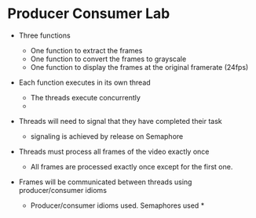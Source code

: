 # Producer Consumer Lab


* Three functions
  * One function to extract the frames
  * One function to convert the frames to grayscale
  * One function to display the frames at the original framerate (24fps)
* Each function executes in its own thread
  * The threads execute concurrently
  * 

* Threads will need to signal that they have completed their task
    * signaling is achieved by release on Semaphore
* Threads must process all frames of the video exactly once
    * All frames are processed exactly once except for the first one. 
* Frames will be communicated between threads using producer/consumer idioms
  * Producer/consumer idioms used. Semaphores used 
    *  

